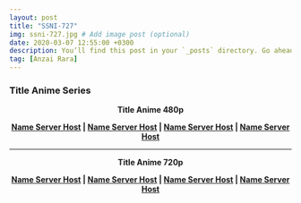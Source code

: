 ```yaml
---
layout: post
title: "SSNI-727"
img: ssni-727.jpg # Add image post (optional)
date: 2020-03-07 12:55:00 +0300
description: You’ll find this post in your `_posts` directory. Go ahead and edit it and re-build the site to see your changes. # Add post description (optional)
tag: [Anzai Rara]
---
```

<div id='box-download'>
<div class='title-box_download'>
<h3>
Title Anime Series<span><i class="fa fa-download"></i></span>
</h3>
</div>
<center>
<div class='body-box_download'>
<p>
<b>Title Anime 480p</b></p>
<p>
<b><a href='LINK DOWNLOAD'>Name Server Host</a> | <a href='LINK DOWNLOAD'>Name Server Host</a> | <a href='LINK DOWNLOAD'>Name Server Host</a> | <a href='LINK DOWNLOAD'>Name Server Host</a></b></p>
<hr/><p>
<b>Title Anime 720p</b></p>
<p>
<b><a href='LINK DOWNLOAD'>Name Server Host</a> | <a href='LINK DOWNLOAD'>Name Server Host</a> | <a href='LINK DOWNLOAD'>Name Server Host</a> | <a href='LINK DOWNLOAD'>Name Server Host</a></b></p>
</div>
</center>
</div>
